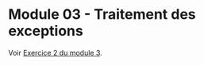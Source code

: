 # Module 03 - Traitement des exceptions

Voir [Exercice 2 du module 3](https://github.com/PiFou86/420-W30-SF/blob/master/Module03_TraitementExceptions/Module03_TraitementExceptions_Exercices.md).
